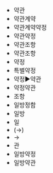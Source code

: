 - 약관
- 약관계약
- 약관계약약정
- 약관약정
- 약관조항
- 약관조항
- 약정
- 특별약정
- 약정▶️약관
- 약정약관
- 조항
- 일방정함
- 일방
- 일
- (→)
- →
- 관
- 일방약정
- 일방약관




